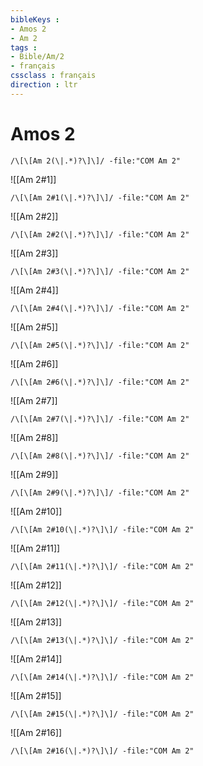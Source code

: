 ```yaml
---
bibleKeys : 
- Amos 2
- Am 2
tags : 
- Bible/Am/2
- français
cssclass : français
direction : ltr
---
```


# Amos 2

```query
/\[\[Am 2(\|.*)?\]\]/ -file:"COM Am 2"
```



![[Am 2#1]]

```query
/\[\[Am 2#1(\|.*)?\]\]/ -file:"COM Am 2"
```

![[Am 2#2]]

```query
/\[\[Am 2#2(\|.*)?\]\]/ -file:"COM Am 2"
```

![[Am 2#3]]

```query
/\[\[Am 2#3(\|.*)?\]\]/ -file:"COM Am 2"
```

![[Am 2#4]]

```query
/\[\[Am 2#4(\|.*)?\]\]/ -file:"COM Am 2"
```

![[Am 2#5]]

```query
/\[\[Am 2#5(\|.*)?\]\]/ -file:"COM Am 2"
```

![[Am 2#6]]

```query
/\[\[Am 2#6(\|.*)?\]\]/ -file:"COM Am 2"
```

![[Am 2#7]]

```query
/\[\[Am 2#7(\|.*)?\]\]/ -file:"COM Am 2"
```

![[Am 2#8]]

```query
/\[\[Am 2#8(\|.*)?\]\]/ -file:"COM Am 2"
```

![[Am 2#9]]

```query
/\[\[Am 2#9(\|.*)?\]\]/ -file:"COM Am 2"
```

![[Am 2#10]]

```query
/\[\[Am 2#10(\|.*)?\]\]/ -file:"COM Am 2"
```

![[Am 2#11]]

```query
/\[\[Am 2#11(\|.*)?\]\]/ -file:"COM Am 2"
```

![[Am 2#12]]

```query
/\[\[Am 2#12(\|.*)?\]\]/ -file:"COM Am 2"
```

![[Am 2#13]]

```query
/\[\[Am 2#13(\|.*)?\]\]/ -file:"COM Am 2"
```

![[Am 2#14]]

```query
/\[\[Am 2#14(\|.*)?\]\]/ -file:"COM Am 2"
```

![[Am 2#15]]

```query
/\[\[Am 2#15(\|.*)?\]\]/ -file:"COM Am 2"
```

![[Am 2#16]]

```query
/\[\[Am 2#16(\|.*)?\]\]/ -file:"COM Am 2"
```

